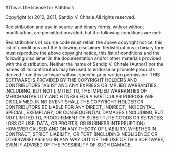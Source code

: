 #This is the license for Pathtools

Copyright (c) 2010, 2011, Sandip V. Chitale
All rights reserved.

Redistribution and use in source and binary forms, with or without modification, are permitted provided that
the following conditions are met:

Redistributions of source code must retain the above copyright notice, this list of conditions and the following
disclaimer.
Redistributions in binary form must reproduce the above copyright notice, this list of conditions and the
following disclaimer in the documentation and/or other materials provided with the distribution.
Neither the name of Sandip V. Chitale (Author) nor the names of its contributors may be used to endorse or
promote products derived from this software without specific prior written permission.
THIS SOFTWARE IS PROVIDED BY THE COPYRIGHT HOLDERS AND CONTRIBUTORS "AS IS" AND ANY EXPRESS OR
IMPLIED WARRANTIES, INCLUDING, BUT NOT LIMITED TO, THE IMPLIED WARRANTIES OF MERCHANTABILITY AND
FITNESS FOR A PARTICULAR PURPOSE ARE DISCLAIMED. IN NO EVENT SHALL THE COPYRIGHT HOLDER OR
CONTRIBUTORS BE LIABLE FOR ANY DIRECT, INDIRECT, INCIDENTAL, SPECIAL, EXEMPLARY, OR CONSEQUENTIAL
DAMAGES (INCLUDING, BUT NOT LIMITED TO, PROCUREMENT OF SUBSTITUTE GOODS OR SERVICES; LOSS OF
USE, DATA, OR PROFITS; OR BUSINESS INTERRUPTION) HOWEVER CAUSED AND ON ANY THEORY OF LIABILITY,
WHETHER IN CONTRACT, STRICT LIABILITY, OR TORT (INCLUDING NEGLIGENCE OR OTHERWISE) ARISING IN ANY
WAY OUT OF THE USE OF THIS SOFTWARE, EVEN IF ADVISED OF THE POSSIBILITY OF SUCH DAMAGE.